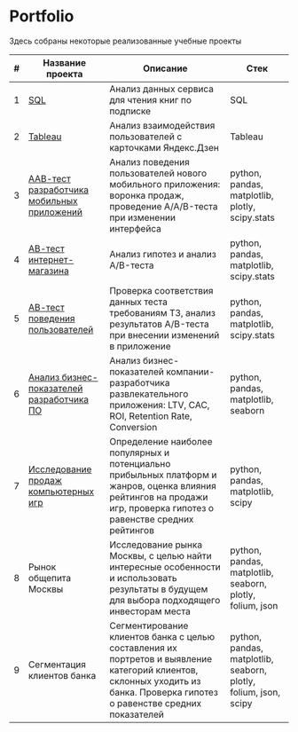 # Portfolio

Здесь собраны некоторые реализованные учебные проекты 

|#|Название проекта|Описание|Стек|
|-|--------|---|---|
|1|[SQL](https://github.com/LiubovGorbunova/Portfolio/tree/main/SQL) |Анализ данных сервиса для чтения книг по подписке|SQL|
|2|[Tableau](https://github.com/LiubovGorbunova/Portfolio/tree/main/Tableau) |Анализ взаимодействия пользователей с карточками Яндекс.Дзен|Tableau|
|3|[ААВ-тест разработчика мобильных приложений](https://github.com/LiubovGorbunova/Portfolio/tree/main/%D0%90%D0%90%D0%92-%D1%82%D0%B5%D1%81%D1%82%20%D1%80%D0%B0%D0%B7%D1%80%D0%B0%D0%B1%D0%BE%D1%82%D1%87%D0%B8%D0%BA%D0%B0%20%D0%BC%D0%BE%D0%B1%D0%B8%D0%BB%D1%8C%D0%BD%D1%8B%D1%85%20%D0%BF%D1%80%D0%B8%D0%BB%D0%BE%D0%B6%D0%B5%D0%BD%D0%B8%D0%B9) |Анализ поведения пользователей нового мобильного приложения: воронка продаж, проведение  A/A/B-теста при изменении интерфейса|python, pandas, matplotlib, plotly, scipy.stats|
|4|[АВ-тест интернет-магазина](https://github.com/LiubovGorbunova/Portfolio/tree/main/%D0%90%D0%92-%D1%82%D0%B5%D1%81%D1%82%20%D0%B8%D0%BD%D1%82%D0%B5%D1%80%D0%BD%D0%B5%D1%82-%D0%BC%D0%B0%D0%B3%D0%B0%D0%B7%D0%B8%D0%BD%D0%B0)|Анализ гипотез и анализ A/B-теста|python, pandas, matplotlib, scipy.stats|
|5|[АВ-тест поведения пользователей](https://github.com/LiubovGorbunova/Portfolio/tree/main/%D0%90%D0%92-%D1%82%D0%B5%D1%81%D1%82%20%D0%BF%D0%BE%D0%B2%D0%B5%D0%B4%D0%B5%D0%BD%D0%B8%D1%8F%20%D0%BF%D0%BE%D0%BB%D1%8C%D0%B7%D0%BE%D0%B2%D0%B0%D1%82%D0%B5%D0%BB%D0%B5%D0%B9) |Проверка соответствия данных теста требованиям ТЗ, анализ результатов A/B-теста при внесении изменений в приложение|python, pandas, matplotlib, scipy.stats|
|6|[Анализ бизнес-показателей разработчика ПО](https://github.com/LiubovGorbunova/Portfolio/tree/main/%D0%90%D0%BD%D0%B0%D0%BB%D0%B8%D0%B7%20%D0%B1%D0%B8%D0%B7%D0%BD%D0%B5%D1%81-%D0%BF%D0%BE%D0%BA%D0%B0%D0%B7%D0%B0%D1%82%D0%B5%D0%BB%D0%B5%D0%B9%20%D1%80%D0%B0%D0%B7%D1%80%D0%B0%D0%B1%D0%BE%D1%82%D1%87%D0%B8%D0%BA%D0%B0%20%D0%9F%D0%9E) |Анализ бизнес-показателей компании-разработчика развлекательного приложения: LTV, CAC, ROI, Retention Rate, Сonversion|python, pandas, matplotlib, seaborn|
|7|[Исследование продаж компьютерных игр](https://github.com/LiubovGorbunova/Portfolio/tree/main/%D0%98%D1%81%D1%81%D0%BB%D0%B5%D0%B4%D0%BE%D0%B2%D0%B0%D0%BD%D0%B8%D0%B5%20%D0%BF%D1%80%D0%BE%D0%B4%D0%B0%D0%B6%20%D0%BA%D0%BE%D0%BC%D0%BF%D1%8C%D1%8E%D1%82%D0%B5%D1%80%D0%BD%D1%8B%D1%85%20%D0%B8%D0%B3%D1%80) |Определение наиболее популярных и потенциально прибыльных платформ и жанров, оценка влияния рейтингов на продажи игр, проверка гипотез о равенстве средних рейтингов|python, pandas, matplotlib, scipy|
|8|Рынок общепита Москвы|Исследование рынка Москвы, с целью найти интересные особенности и использовать результаты в будущем для выбора подходящего инвесторам места|python, pandas, matplotlib, seaborn, plotly, folium, json|
|9|Сегментация клиентов банка|Сегментирование клиентов банка с целью составления их портретов и выявление категорий клиентов, склонных уходить из банка. Проверка гипотез о равенстве средних показателей|python, pandas, matplotlib, seaborn, plotly, folium, json, scipy|
